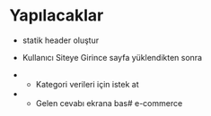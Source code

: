 # Yapılacaklar

- statik header oluştur

- Kullanıcı Siteye  Girince sayfa yüklendikten sonra
- - Kategori verileri için istek at
- - Gelen cevabı ekrana bas#   e - c o m m e r c e  
 